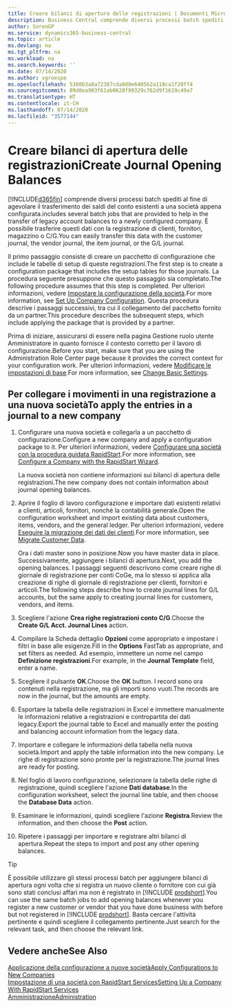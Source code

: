 ```yaml
---
title: Creare bilanci di apertura delle registrazioni | Documenti Microsoft
description: Business Central comprende diversi processi batch spediti al fine di agevolare il trasferimento dei saldi del conto esistenti a una società appena configurata. È possibile trasferire facilmente questi dati con le registrazioni.
author: SorenGP
ms.service: dynamics365-business-central
ms.topic: article
ms.devlang: na
ms.tgt_pltfrm: na
ms.workload: na
ms.search.keywords: ''
ms.date: 07/14/2020
ms.author: sgroespe
ms.openlocfilehash: 5360b3a8a72387cda8d0e640562a118ca1f20ff4
ms.sourcegitcommit: 89d0ea903f61ab0628f99329c762d9f1619c49a7
ms.translationtype: HT
ms.contentlocale: it-CH
ms.lasthandoff: 07/14/2020
ms.locfileid: "3577144"
---
```

# <a name="create-journal-opening-balances"></a><span data-ttu-id="fd508-104">Creare bilanci di apertura delle registrazioni</span><span class="sxs-lookup"><span data-stu-id="fd508-104">Create Journal Opening Balances</span></span>

[!INCLUDE[d365fin](includes/d365fin_md.md)] <span data-ttu-id="fd508-105">comprende diversi processi batch spediti al fine di agevolare il trasferimento dei saldi del conto esistenti a una società appena configurata.</span><span class="sxs-lookup"><span data-stu-id="fd508-105">includes several batch jobs that are provided to help in the transfer of legacy account balances to a newly configured company.</span></span> <span data-ttu-id="fd508-106">È possibile trasferire questi dati con la registrazione di clienti, fornitori, magazzino o C/G.</span><span class="sxs-lookup"><span data-stu-id="fd508-106">You can easily transfer this data with the customer journal, the vendor journal, the item journal, or the G/L journal.</span></span>

<span data-ttu-id="fd508-107">Il primo passaggio consiste di creare un pacchetto di configurazione che include le tabelle di setup di queste registrazioni.</span><span class="sxs-lookup"><span data-stu-id="fd508-107">The first step is to create a configuration package that includes the setup tables for those journals.</span></span> <span data-ttu-id="fd508-108">La procedura seguente presuppone che questo passaggio sia completato.</span><span class="sxs-lookup"><span data-stu-id="fd508-108">The following procedure assumes that this step is completed.</span></span> <span data-ttu-id="fd508-109">Per ulteriori informazioni, vedere [Impostare la configurazione della società](admin-set-up-company-configuration.md).</span><span class="sxs-lookup"><span data-stu-id="fd508-109">For more information, see [Set Up Company Configuration](admin-set-up-company-configuration.md).</span></span> <span data-ttu-id="fd508-110">Questa procedura descrive i passaggi successivi, tra cui il collegamento del pacchetto fornito da un partner.</span><span class="sxs-lookup"><span data-stu-id="fd508-110">This procedure describes the subsequent steps, which include applying the package that is provided by a partner.</span></span>  

<span data-ttu-id="fd508-111">Prima di iniziare, assicurarsi di essere nella pagina Gestione ruolo utente Amministratore in quanto fornisce il contesto corretto per il lavoro di configurazione.</span><span class="sxs-lookup"><span data-stu-id="fd508-111">Before you start, make sure that you are using the Administration Role Center page because it provides the correct context for your configuration work.</span></span> <span data-ttu-id="fd508-112">Per ulteriori informazioni, vedere [Modificare le impostazioni di base](ui-change-basic-settings.md).</span><span class="sxs-lookup"><span data-stu-id="fd508-112">For more information, see [Change Basic Settings](ui-change-basic-settings.md).</span></span>

## <a name="to-apply-the-entries-in-a-journal-to-a-new-company"></a><span data-ttu-id="fd508-113">Per collegare i movimenti in una registrazione a una nuova società</span><span class="sxs-lookup"><span data-stu-id="fd508-113">To apply the entries in a journal to a new company</span></span>

1. <span data-ttu-id="fd508-114">Configurare una nuova società e collegarla a un pacchetto di configurazione.</span><span class="sxs-lookup"><span data-stu-id="fd508-114">Configure a new company and apply a configuration package to it.</span></span> <span data-ttu-id="fd508-115">Per ulteriori informazioni, vedere [Configurare una società con la procedura guidata RapidStart](admin-how-to-configure-a-company-with-the-rapidstart-wizard.md).</span><span class="sxs-lookup"><span data-stu-id="fd508-115">For more information, see [Configure a Company with the RapidStart Wizard](admin-how-to-configure-a-company-with-the-rapidstart-wizard.md).</span></span>  

    <span data-ttu-id="fd508-116">La nuova società non contiene informazioni sui bilanci di apertura delle registrazioni.</span><span class="sxs-lookup"><span data-stu-id="fd508-116">The new company does not contain information about journal opening balances.</span></span>  

2. <span data-ttu-id="fd508-117">Aprire il foglio di lavoro configurazione e importare dati esistenti relativi a clienti, articoli, fornitori, nonché la contabilità generale.</span><span class="sxs-lookup"><span data-stu-id="fd508-117">Open the configuration worksheet and import existing data about customers, items, vendors, and the general ledger.</span></span> <span data-ttu-id="fd508-118">Per ulteriori informazioni, vedere [Eseguire la migrazione dei dati dei clienti](admin-migrate-customer-data.md).</span><span class="sxs-lookup"><span data-stu-id="fd508-118">For more information, see [Migrate Customer Data](admin-migrate-customer-data.md).</span></span>  

    <span data-ttu-id="fd508-119">Ora i dati master sono in posizione.</span><span class="sxs-lookup"><span data-stu-id="fd508-119">Now you have master data in place.</span></span> <span data-ttu-id="fd508-120">Successivamente, aggiungere i bilanci di apertura.</span><span class="sxs-lookup"><span data-stu-id="fd508-120">Next, you add the opening balances.</span></span> <span data-ttu-id="fd508-121">I passaggi seguenti descrivono come creare righe di giornale di registrazione per conti CoGe, ma lo stesso si applica alla creazione di righe di giornale di registrazione per clienti, fornitori e articoli.</span><span class="sxs-lookup"><span data-stu-id="fd508-121">The following steps describe how to create journal lines for G/L accounts, but the same apply to creating journal lines for customers, vendors, and items.</span></span>  
3. <span data-ttu-id="fd508-122">Scegliere l'azione **Crea righe registrazioni conto C/G**.</span><span class="sxs-lookup"><span data-stu-id="fd508-122">Choose the **Create G/L Acct. Journal Lines** action.</span></span>  
4. <span data-ttu-id="fd508-123">Compilare la Scheda dettaglio **Opzioni** come appropriato e impostare i filtri in base alle esigenze.</span><span class="sxs-lookup"><span data-stu-id="fd508-123">Fill in the **Options** FastTab as appropriate, and set filters as needed.</span></span> <span data-ttu-id="fd508-124">Ad esempio, immettere un nome nel campo **Definizione registrazioni**.</span><span class="sxs-lookup"><span data-stu-id="fd508-124">For example, in the **Journal Template** field, enter a name.</span></span>  
5. <span data-ttu-id="fd508-125">Scegliere il pulsante **OK**.</span><span class="sxs-lookup"><span data-stu-id="fd508-125">Choose the **OK** button.</span></span> <span data-ttu-id="fd508-126">I record sono ora contenuti nella registrazione, ma gli importi sono vuoti.</span><span class="sxs-lookup"><span data-stu-id="fd508-126">The records are now in the journal, but the amounts are empty.</span></span>  
6. <span data-ttu-id="fd508-127">Esportare la tabella delle registrazioni in Excel e immettere manualmente le informazioni relative a registrazioni e contropartita dei dati legacy.</span><span class="sxs-lookup"><span data-stu-id="fd508-127">Export the journal table to Excel and manually enter the posting and balancing account information from the legacy data.</span></span>
7. <span data-ttu-id="fd508-128">Importare e collegare le informazioni della tabella nella nuova società.</span><span class="sxs-lookup"><span data-stu-id="fd508-128">Import and apply the table information into the new company.</span></span> <span data-ttu-id="fd508-129">Le righe di registrazione sono pronte per la registrazione.</span><span class="sxs-lookup"><span data-stu-id="fd508-129">The journal lines are ready for posting.</span></span>  
8. <span data-ttu-id="fd508-130">Nel foglio di lavoro configurazione, selezionare la tabella delle righe di registrazione, quindi scegliere l'azione **Dati database**.</span><span class="sxs-lookup"><span data-stu-id="fd508-130">In the configuration worksheet, select the journal line table, and then choose the **Database Data** action.</span></span>  
9. <span data-ttu-id="fd508-131">Esaminare le informazioni, quindi scegliere l'azione **Registra**.</span><span class="sxs-lookup"><span data-stu-id="fd508-131">Review the information, and then choose the **Post** action.</span></span>  
10. <span data-ttu-id="fd508-132">Ripetere i passaggi per importare e registrare altri bilanci di apertura.</span><span class="sxs-lookup"><span data-stu-id="fd508-132">Repeat the steps to import and post any other opening balances.</span></span>  

> [!TIP]
> <span data-ttu-id="fd508-133">È possibile utilizzare gli stessi processi batch per aggiungere bilanci di apertura ogni volta che si registra un nuovo cliente o fornitore con cui già sono stati conclusi affari ma non è registrato in [!INCLUDE [prodshort](includes/prodshort.md)].</span><span class="sxs-lookup"><span data-stu-id="fd508-133">You can use the same batch jobs to add opening balances whenever you register a new customer or vendor that you have done business with before but not registered in [!INCLUDE [prodshort](includes/prodshort.md)].</span></span> <span data-ttu-id="fd508-134">Basta cercare l'attività pertinente e quindi scegliere il collegamento pertinente.</span><span class="sxs-lookup"><span data-stu-id="fd508-134">Just search for the relevant task, and then choose the relevant link.</span></span>

## <a name="see-also"></a><span data-ttu-id="fd508-135">Vedere anche</span><span class="sxs-lookup"><span data-stu-id="fd508-135">See Also</span></span>

[<span data-ttu-id="fd508-136">Applicazione della configurazione a nuove società</span><span class="sxs-lookup"><span data-stu-id="fd508-136">Apply Configurations to New Companies</span></span>](admin-apply-configuration-to-new-companies.md)  
[<span data-ttu-id="fd508-137">Impostazione di una società con RapidStart Services</span><span class="sxs-lookup"><span data-stu-id="fd508-137">Setting Up a Company With RapidStart Services</span></span>](admin-set-up-a-company-with-rapidstart.md)  
[<span data-ttu-id="fd508-138">Amministrazione</span><span class="sxs-lookup"><span data-stu-id="fd508-138">Administration</span></span>](admin-setup-and-administration.md)  
